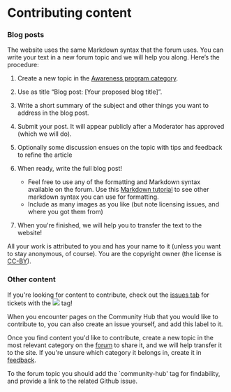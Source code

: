 # Contributing content

### Blog posts

The website uses the same Markdown syntax that the forum uses. You can write your text in a new forum topic and we will help you along. Here’s the procedure:

1) Create a new topic in the [Awareness program category](https://community.humanetech.com/c/focus/awareness-program).

1) Use as title “Blog post: [Your proposed blog title]”.

1) Write a short summary of the subject and other things you want to address in the blog post.

1) Submit your post. It will appear publicly after a Moderator has approved (which we will do).

1) Optionally some discussion ensues on the topic with tips and feedback to refine the article

1) When ready, write the full blog post!
    - Feel free to use any of the formatting and Markdown syntax available on the forum. Use this [Markdown tutorial](https://github.com/adam-p/markdown-here/wiki/Markdown-Cheatsheet) to see other markdown syntax you can use for formatting.
    - Include as many images as you like (but note licensing issues, and where you got them from)

1) When you're finished, we will help you to transfer the text to the website! 

All your work is attributed to you and has your name to it (unless you want to stay anonymous, of course). You are the copyright owner (the license is [CC-BY](https://creativecommons.org/licenses/by/4.0/)).


### Other content

If you're looking for content to contribute, check out the [issues tab](https://github.com/humanetech-community/community-hub/issues?q=is%3Aissue+is%3Aopen+label%3A%22needs-content%22) for tickets with the ![](https://img.shields.io/badge/-content%20needed-blue.svg) tag!

When you encounter pages on the Community Hub that you would like to contribute to, you can also create an issue yourself, and add this label to it.

Once you find content you'd like to contribute, create a new topic in the most relevant category on the [forum](https://community.humanetech.com/) to share it, and we will help transfer it to the site. If you're unsure which category it belongs in, create it in [feedback](https://community.humanetech.com/c/central/feedback).

To the forum topic you should add the `community-hub' tag for findability, and provide a link to the related Github issue.